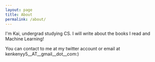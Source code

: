 ```yaml
---
layout: page
title: About
permalink: /about/
---
```


I'm Kai, undergrad studying CS. I will write about the books I read and Machine Learning!

You can contact to me at my twitter account or email at kenkenyy5__AT__gmail__dot__com:)

